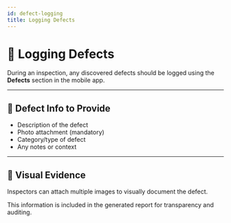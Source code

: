```yaml
---
id: defect-logging
title: Logging Defects
---
```


# 🐞 Logging Defects

During an inspection, any discovered defects should be logged using the **Defects** section in the mobile app.

---

## 🧾 Defect Info to Provide

- Description of the defect
- Photo attachment (mandatory)
- Category/type of defect
- Any notes or context

---

## 📸 Visual Evidence

Inspectors can attach multiple images to visually document the defect.

This information is included in the generated report for transparency and auditing.
